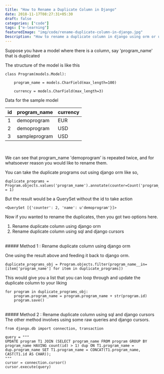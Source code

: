 ```yaml
---
title: "How to Rename a Duplicate Column in Django"
date: 2018-11-17T08:27:31+05:30
draft: false
categories: ["code"]
tags: ["e-learning"]
featuredImage: "img/code/rename-duplicate-column-in-django.jpg"
Description: "How to rename a duplicate column in django using orm or using raw queries."
---
```


Suppose you have a model where there is a column, say 'program_name' that is duplicated

The structure of the model is like this

    class Program(models.Model):

	    program_name = models.CharField(max_length=100)

	    currency = models.CharField(max_length=3)

Data for the sample model

| id | program_name  | currency |
|----|---------------|----------|
| 1  | demoprogram   | EUR      |
| 2  | demoprogram   | USD      |
| 3  | sampleprogram | USD      |

<br />

We can see that program_name 'demoprogram' is repeated twice, and for whatsoever reason you would like to rename them.

You can take the duplicate programs out using django orm like so,

    duplicate_programs = Program.objects.values('program_name').annotate(counter=Count('program_name')).filter(counter__gt = 1)

But the result would be a QuerySet without the id to take action

    <QuerySet [{'counter': 2, 'name': u'demoprogram'}]>

Now if you wanted to rename the duplicates, then you got two options here.

 1. Rename duplicate column using django orm
 2. Rename duplicate column using sql and django cursors

<br />
##### Method 1 : Rename duplicate column using django orm

One using the result above and feeding it back to django orm.

    duplicate_programs_obj = Program.objects.filter(program_name__in=[item['program_name'] for item in duplicate_programs])

This would give you a list that you can loop through and update the duplicate column to your liking

    for program in duplicate_programs_obj:
	    program.program_name = program.program_name + str(program.id)
	    program.save()
	    
<br />
##### Method 2 : Rename duplicate column using sql and django cursors
The other method involves using some raw queries and django cursors.

    from django.db import connection, transaction
    
    query = """
    UPDATE program T1 JOIN (SELECT program_name FROM program GROUP BY program_name HAVING count(id) > 1) dup ON T1.program_name = dup.program_name SET T1.program_name = CONCAT(T1.program_name, CAST(T1.id AS CHAR));
    """
    cursor = connection.cursor()
    cursor.execute(query)
